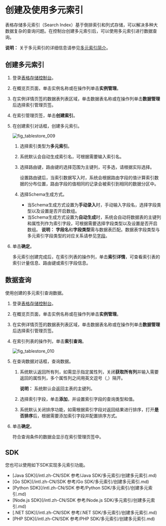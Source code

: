 # 创建及使用多元索引

表格存储多元索引（Search Index）基于倒排索引和列式存储，可以解决多种大数据复杂的查询问题。在控制台创建多元索引后，可以使用多元索引进行数据查询。

**说明：** 关于多元索引的详细信息请参见[多元索引简介](/intl.zh-CN/功能介绍/多元索引/简介.md)。

## 创建多元索引

1.  登录[表格存储控制台](https://otsnext.console.aliyun.com/)。

2.  在概览页页面，单击实例名称或在操作列单击**实例管理**。

3.  在实例详情页签的数据表列表区域，单击数据表名称或在操作列单击**数据管理**后选择索引管理页签。

4.  在索引管理页签，单击**创建索引**。

5.  在创建索引对话框，创建多元索引。

    ![fig_tablestore_009](https://static-aliyun-doc.oss-cn-hangzhou.aliyuncs.com/assets/img/zh-CN/7117309951/p96405.png)

    1.  选择索引类型为**多元索引**。

    2.  系统默认会自动生成索引名，可根据需要输入索引名。

    3.  选择路由键，路由键的选择范围为主键列，可多选，请根据实际选择。

        设置路由键后，当索引数据写入时，系统会根据路由字段的值计算索引数据的分布位置，路由字段的值相同的记录会被索引到相同的数据分区中。

    4.  选择Schema生成方式。

        -   当Schema生成方式设置为**手动录入**时，手动输入字段名，选择字段类型以及设置是否开启数组。
        -   当Schema生成方式设置为**自动生成**时，系统会自动将数据表的主键列和属性列作为索引字段，可根据需要选择字段类型以及设置是否开启数组。
        **说明：** **字段名**和**字段类型**需与数据表匹配。数据表字段类型与多元索引字段类型的对应关系请参见[字段](/intl.zh-CN/功能介绍/多元索引/使用多元索引/概述.md)。

6.  单击**确定**。

    多元索引创建完成后，在索引列表的操作列，单击**索引详情**，可查看索引表的索引计量信息、路由键或索引字段信息。


## 数据查询

使用创建的多元索引查询数据。

1.  登录[表格存储控制台](https://otsnext.console.aliyun.com/)。

2.  在概览页页面，单击实例名称或在操作列单击**实例管理**。

3.  在实例详情页签的数据表列表区域，单击数据表名称或在操作列单击**数据管理**后选择索引管理页签。

4.  在索引列表的操作列，单击**索引查询**。

    ![fig_tablestore_010](https://static-aliyun-doc.oss-cn-hangzhou.aliyuncs.com/assets/img/zh-CN/7117309951/p96432.png)

5.  在查询数据对话框，查询数据。

    1.  系统默认返回所有列，如需显示指定属性列，关闭**获取所有列**并输入需要返回的属性列，多个属性列之间用英文逗号（,）隔开。

        **说明：** 系统默认会返回主表的主键列。

    2.  选择索引字段，单击**添加**，并设置索引字段的查询类型和值。

    3.  系统默认关闭排序功能，如需根据索引字段对返回结果进行排序，打开**是否排序**后，根据需要添加索引字段并配置排序方式。

6.  单击**确定**。

    符合查询条件的数据会显示在索引管理页签中。


## SDK

您也可以使用如下SDK实现多元索引功能。

-   [Java SDK](/intl.zh-CN/SDK 参考/Java SDK/多元索引/创建多元索引.md)
-   [Go SDK](/intl.zh-CN/SDK 参考/Go SDK/多元索引/创建多元索引.md)
-   [Python SDK](/intl.zh-CN/SDK 参考/Python SDK/多元索引/创建多元索引.md)
-   [Node.js SDK](/intl.zh-CN/SDK 参考/Node.js SDK/多元索引/创建多元索引.md)
-   [.NET SDK](/intl.zh-CN/SDK 参考/.NET SDK/多元索引/创建多元索引.md)
-   [PHP SDK](/intl.zh-CN/SDK 参考/PHP SDK/多元索引/创建多元索引.md)

